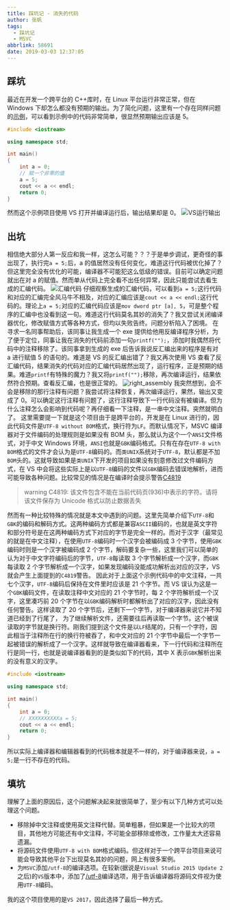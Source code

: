 ```yaml
---
title: 踩坑记 - 消失的代码
author: 张帆
tags:
  - 踩坑记
  - MSVC
abbrlink: 58691
date: 2019-03-03 12:37:05
---
```


## 踩坑

最近在开发一个跨平台的 C++库时，在 Linux 平台运行非常正常，但在 Windows 下却怎么都没有预期的输出。为了简化问题，这里有一个存在同样问题的[示例](https://github.com/xyz1001/BlogExamples/tree/master/DisapperedCode)，可以看到示例中的代码非常简单，很显然预期输出应该是 5。

```cpp
#include <iostream>

using namespace std;

int main()
{
    int a = 0;
    // 赋一个非零的值
    a = 5;
    cout << a << endl;
    return 0;
}
```

然而这个示例项目使用 VS 打开并编译运行后，输出结果却是 0。
![VS运行输出](https://blog-1251989759.picgz.myqcloud.com/blog/disappeared_code/wrong_result.png)

<!--more-->

## 出坑

相信绝大部分人第一反应和我一样，这怎么可能？？？于是单步调试，更奇怪的事出现了，执行完`a = 5;`后，a 的值居然没有任何变化，难道这行代码被优化掉了？但这里完全没有优化的可能，编译器不可能犯这么低级的错误。目前可以确定问题就出在对 a 的赋值。然而单从代码上完全看不出任何异常，因此只能尝试去看生成的汇编代码。
![汇编代码](https://blog-1251989759.picgz.myqcloud.com/blog/disappeared_code/wrong_assembly.png)
仔细观察生成的汇编代码，可以看到`a = 5;`这行代码和对应的汇编完全风马牛不相及，对应的汇编应该是`cout << a << endl;`这行代码的。理论上`a = 5;`对应的汇编代码应该是`mov dword ptr [a], 5`，可是整个程序的汇编中也没看到这一句。难道这行代码莫名其妙的消失了？我又尝试关闭编译器优化，修改赋值方式等各种方式，但均以失败告终。问题分析陷入了困境。
在寻求一名同事帮助后，该同事让我生成一个 exe 提供给他用反编译程序分析，为了便于定位，同事让我在消失的代码前添加一句`printf("");`，添加时我偶然将代码中的注释移除了。该同事拿到生成的 exe 后告诉我说反汇编出来的程序是有对 a 进行赋值 5 的语句的。难道是 VS 的反汇编出错了？我又再次使用 VS 查看了反汇编代码，结果消失的代码对应的汇编代码居然出现了，运行程序，正是预期的结果。难道`printf`有特殊的魔力？我又将`printf("");`移除，再次编译运行，结果依然符合预期。查看反汇编，也是很正常的。
![right_assembly](https://blog-1251989759.picgz.myqcloud.com/blog/disappeared_code/right_assembly.png)
我突然想到，会不会是移除的那行注释有问题？我尝试将注释恢复，再次编译运行，果然，输出又变成了 0。可以确定这行注释有问题了，这行注释导致下一行代码没有被编译。但为什么注释怎么会影响到代码呢？再仔细看一下注释，是一串中文注释。突然就明白了。
这里需要提一下就是这个项目由于是跨平台的，开发是在 Linux 进行的，因此代码文件是`UTF-8 without BOM`格式，换行符为`LF`。而默认情况下，MSVC 编译器对于文件编码的处理规则是如果没有 BOM 头，那么就认为这个一个`ANSI`文件格式，对于中文 Windows 环境，`ANSI`也就是`GBK`编码格式。只有在存在`UTF-8 with BOM`格式的文件才会认为是`UTF-8`编码的。而`类UNIX`系统对于`UTF-8`，默认都是不加`BOM`头的。这就导致如果是`类UNIX`下开发的项目如果没有刻意修改过文件编码方式，在 VS 中会将这些实际上是以`UTF-8`编码的文件以`GBK`编码去错误地解析，进而可能导致各种问题。比较常见的情况是在编译时会提示警告[C4819](https://docs.microsoft.com/en-us/cpp/error-messages/compiler-warnings/compiler-warning-level-1-c4819?view=vs-2017)

> warning C4819: 该文件包含不能在当前代码页(936)中表示的字符。请将该文件保存为 Unicode 格式以防止数据丢失

然而有一种比较特殊的情况就是本文中遇到的问题。这里先简单介绍下`UTF-8`和`GBK`的编码和解码方式。这两种编码方式都是兼容`ASCII`编码的，也就是英文字符和部分符号是在这两种编码方式下对应的字节是完全一样的。而对于汉字（最常见的就是在中文注释），在使用`UTF-8`编码时一个汉字会被编码成 3 个字节，使用`GBK`编码时则是一个汉字被编码成 2 个字节，解码要复杂一些，这里我们可以简单的认为对于中文字符编码后的字节，`UTF-8`每读取 3 个字节解析成一个汉字，而`GBK`每读取 2 个字节解析成一个汉字，如果发现编码没能成功解析出对应的汉字，VS 就会产生上面提到的`C4819`警告。
因此对于上面这个示例代码中的中文注释，一共七个汉字，`UTF-8`编码后保持在文件里时应该是 21 个字节。而 VS 误认为这是一个`GBK`编码文件，在读取注释中文对应的 21 个字节时，每 2 个字符解析成一个汉字，这里凑巧前 20 个字节在以`GBK`编码解析时都解析出了对应的汉字，因此没有任何警告。这样读取了 20 个字节后，还剩下一个字节，对于编译器来说它并不知道已经到了行尾了， 为了继续解析文件，还需要往后再读取一个字节。这个被误读取的字节就是换行符。刚我们提到这个文件是以`LF`结尾的，只有一个字符，因此相当于注释所在行的换行符被吞了，和中文对应的 21 个字节中最后一个字节一起被错误的解析成了一个汉字。这样就导致在编译器看来，下一行代码和注释所在行是同一行，也就是说编译器看到的是类似如下的代码，其中 X 表示`GBK`解析出来的没有意义的汉字。

```cpp
#include <iostream>

using namespace std;

int main()
{
    int a = 0;
    // XXXXXXXXXXa = 5;
    cout << a << endl;
    return 0;
}
```

所以实际上编译器和编辑器看到的代码根本就是不一样的，对于编译器来说，`a = 5;`是一行不存在的代码。

## 填坑

理解了上面的原因后，这个问题解决起来就很简单了，至少有以下几种方式可以处理这个问题。

- 移除掉中文注释或使用英文注释代替。简单粗暴，但如果是一个比较大的项目，其他地方可能还有中文注释，不可能全部移除或修改，工作量太大还容易遗漏。
- 将源码文件使用`UTF-8 with BOM`格式编码。但这样对于一个跨平台项目来说可能会导致其他平台下出现莫名其妙的问题，网上有很多案例。
- 为`MSVC`添加`/utf-8`的编译选项。在较新(据说是`Visual Studio 2015 Update 2`之后)的`VS`版本中，添加了[/utf-8](https://docs.microsoft.com/en-us/cpp/build/reference/utf-8-set-source-and-executable-character-sets-to-utf-8?view=vs-2017)编译选项，用于告诉编译器将源码文件视为使用`UTF-8`编码。

我的这个项目使用的是`VS 2017`，因此选择了最后一种方式。
